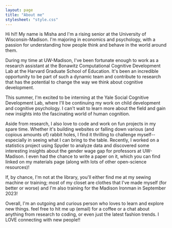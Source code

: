 ```yaml
---
layout: page
title: "About me"
stylesheet: "style.css"
---
```

    
<p>Hi hi!!
My name is Misha and I'm a rising senior at the University of Wisconsin-Madison. I'm majoring in economics and psychology, with a passion for understanding how people think and behave in the world around them.</p>
    
<p>During my time at UW-Madison, I've been fortunate enough to work as a research assistant at the Bonawitz Computational Cognitive Development Lab at the Harvard Graduate School of Education. It's been an incredible opportunity to be part of such a dynamic team and contribute to research that has the potential to change the way we think about cognitive development.</p>

<p>This summer, I'm excited to be interning at the Yale Social Cognitive Development Lab, where I'll be continuing my work on child development and cognitive psychology. I can't wait to learn more about the field and gain new insights into the fascinating world of human cognition.</p>

<p>Aside from research, I also love to code and work on fun projects in my spare time. Whether it's building websites or falling down various (and copious amounts of) rabbit holes, I find it thrilling to challenge myself--especially in seeing what I can bring to the table. Recently, I worked on a statistics project using Spyder to analyze data and discovered some interesting insights about the gender wage gap for professors at UW-Madison. I even had the chance to write a paper on it, which you can find linked on my materials page (along with lots of other open-science resources)!</p>

<p>If, by chance, I'm not at the library, you'll either find me at my sewing machine or training; most of my closet are clothes that I've made myself (for better or worse) and I'm also training for the Madison Ironman in September 2023!</p>

<p>Overall, I'm an outgoing and curious person who loves to learn and explore new things. feel free to hit me up (email) for a coffee or a chat about anything from research to coding, or even just the latest fashion trends. I LOVE connecting with new people!!</p>


